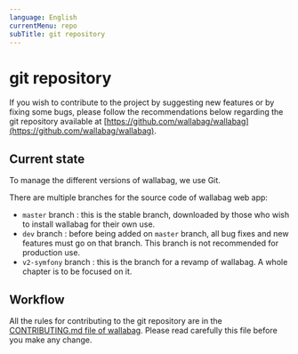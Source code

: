 ```yaml
---
language: English
currentMenu: repo
subTitle: git repository
---
```


# git repository

If you wish to contribute to the project by suggesting new features or by fixing some bugs, please follow the recommendations below regarding the git repository available at [https://github.com/wallabag/wallabag](https://github.com/wallabag/wallabag).

## Current state

To manage the different versions of wallabag, we use Git.

There are multiple branches for the source code of wallabag web app:

* `master` branch : this is the stable branch, downloaded by those who wish to install wallabag for their own use.
* `dev` branch : before being added on `master` branch, all bug fixes and new features must go on that branch. This branch is not recommended for production use.
* `v2-symfony` branch : this is the branch for a revamp of wallabag. A whole chapter is to be focused on it.

## Workflow

All the rules for contributing to the git repository are in the [CONTRIBUTING.md file of wallabag](https://github.com/wallabag/wallabag/blob/master/CONTRIBUTING.md). Please read carefully this file before you make any change.
